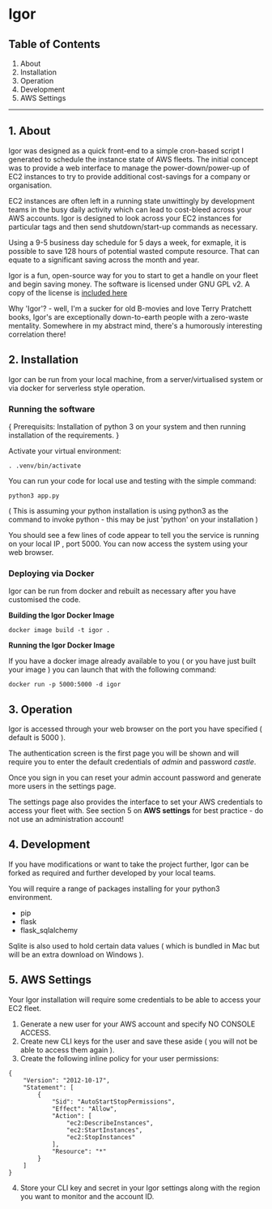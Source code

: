 # Igor

## Table of Contents

1. About
2. Installation
3. Operation
4. Development
5. AWS Settings

---


## 1. About
Igor was designed as a quick front-end to a simple cron-based script I generated to schedule the instance state of AWS fleets. The initial concept was to provide a web interface to manage the power-down/power-up of EC2 instances to try to provide additional cost-savings for a company or organisation.

EC2 instances are often left in a running state unwittingly by development teams in the busy daily activity which can lead to cost-bleed across your AWS accounts. Igor is designed to look across your EC2 instances for particular tags and then send shutdown/start-up commands as necessary.

Using a 9-5 business day schedule for 5 days a week, for exmaple, it is possible to save 128 hours of potential wasted compute resource. That can equate to a significant saving across the month and year. 

Igor is a fun, open-source way for you to start to get a handle on your fleet and begin saving money. The software is licensed under GNU GPL v2. A copy of the license is [included here](../LICENSE)

Why 'Igor'? - well, I'm a sucker for old B-movies and love Terry Pratchett books, Igor's are exceptionally down-to-earth people with a zero-waste mentality. Somewhere in my abstract mind, there's a humorously interesting correlation there! 

## 2. Installation
Igor can be run from your local machine, from a server/virtualised system or via docker for serverless style operation. 

### Running the software

{ Prerequisits: Installation of python 3 on your system and then running installation of the requirements. }

Activate your virtual environment:

```. .venv/bin/activate```

You can run your code for local use and testing with the simple command:

```python3 app.py```

( This is assuming your python installation is using python3 as the command to invoke python - this may be just 'python' on your installation )

You should see a few lines of code appear to tell you the service is running on your local IP , port 5000. You can now access the system using your web browser.

### Deploying via Docker

Igor can be run from docker and rebuilt as necessary after you have customised the code. 

**Building the Igor Docker Image**

```docker image build -t igor .```

**Running the Igor Docker Image**

If you have a docker image already available to you ( or you have just built your image ) you can launch that with the following command:

```docker run -p 5000:5000 -d igor```

## 3. Operation
Igor is accessed through your web browser on the port you have specified ( default is 5000 ).

The authentication screen is the first page you will be shown and will require you to enter the default credentials of *admin* and password *castle*.

Once you sign in you can reset your admin account password and generate more users in the settings page.

The settings page also provides the interface to set your AWS credentials to access your fleet with. See section 5 on **AWS settings** for best practice - do not use an administration account! 

## 4. Development
If you have modifications or want to take the project further, Igor can be forked as required and further developed by your local teams. 

You will require a range of packages installing for your python3 environment.

- pip
- flask
- flask_sqlalchemy

Sqlite is also used to hold certain data values ( which is bundled in Mac but will be an extra download on Windows ).

## 5. AWS Settings

Your Igor installation will require some credentials to be able to access your EC2 fleet. 

1. Generate a new user for your AWS account and specify NO CONSOLE ACCESS.
2. Create new CLI keys for the user and save these aside ( you will not be able to access them again ).
3. Create the following inline policy for your user permissions:

```
{
    "Version": "2012-10-17",
    "Statement": [
        {
            "Sid": "AutoStartStopPermissions",
            "Effect": "Allow",
            "Action": [
                "ec2:DescribeInstances",
                "ec2:StartInstances",
                "ec2:StopInstances"
            ],
            "Resource": "*"
        }
    ]
}
```
4. Store your CLI key and secret in your Igor settings along with the region you want to monitor and the account ID.